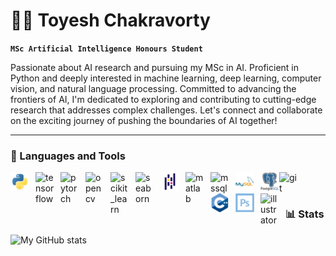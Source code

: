 # 👨‍💻 Toyesh Chakravorty

**`MSc Artificial Intelligence Honours Student`**

Passionate about AI research and pursuing my MSc in AI. Proficient in Python and deeply interested in machine learning, deep learning, computer vision, and natural language processing. Committed to advancing the frontiers of AI, I'm dedicated to exploring and contributing to cutting-edge research that addresses complex challenges. Let's connect and collaborate on the exciting journey of pushing the boundaries of AI together!

---

### 🧰 Languages and Tools

<img align="left" alt="python" width="30" style="padding-right:10px;" src="https://raw.githubusercontent.com/devicons/devicon/master/icons/python/python-original.svg"/> 
<img align="left" alt="tensorflow" width="30" style="padding-right:10px;" src="https://www.vectorlogo.zone/logos/tensorflow/tensorflow-icon.svg" />
<img align="left" alt="pytorch" width="30" style="padding-right:10px;" src="https://www.vectorlogo.zone/logos/pytorch/pytorch-icon.svg"/>
<img align="left" alt="opencv" width="30" style="padding-right:10px;" src="https://www.vectorlogo.zone/logos/opencv/opencv-icon.svg"/>
<img align="left" alt="scikit_learn" width="30" style="padding-right:10px;" src="https://upload.wikimedia.org/wikipedia/commons/0/05/Scikit_learn_logo_small.svg"/>
<img align="left" alt="seaborn" width="30" style="padding-right:10px;" src="https://seaborn.pydata.org/_images/logo-mark-lightbg.svg"/>
<img align="left" alt="pandas" width="30" style="padding-right:10px;" src="https://raw.githubusercontent.com/devicons/devicon/2ae2a900d2f041da66e950e4d48052658d850630/icons/pandas/pandas-original.svg"/>
<img align="left" alt="matlab" width="30" style="padding-right:10px;" src="https://upload.wikimedia.org/wikipedia/commons/2/21/Matlab_Logo.png"/>
<img align="left" alt="mssql" width="30" style="padding-right:10px;" src="https://www.svgrepo.com/show/303229/microsoft-sql-server-logo.svg"/>
<img align="left" alt="mysql" width="30" style="padding-right:10px;" src="https://raw.githubusercontent.com/devicons/devicon/master/icons/mysql/mysql-original-wordmark.svg"/>
<img align="left" alt="postgresql" width="30" hstyle="padding-right:10px;" src="https://raw.githubusercontent.com/devicons/devicon/master/icons/postgresql/postgresql-original-wordmark.svg"/>
<img align="left" alt="git" width="30" style="padding-right:10px;" src="https://www.vectorlogo.zone/logos/git-scm/git-scm-icon.svg"/>
<img align="left" alt="cplusplus" width="30" style="padding-right:10px;" src="https://raw.githubusercontent.com/devicons/devicon/master/icons/cplusplus/cplusplus-original.svg"/>
<img align="left" alt="photoshop" width="30" style="padding-right:10px;" src="https://raw.githubusercontent.com/devicons/devicon/master/icons/photoshop/photoshop-line.svg"/>
<img align="left" alt="illustrator" width="30" style="padding-right:10px;" src="https://www.vectorlogo.zone/logos/adobe_illustrator/adobe_illustrator-icon.svg"/>

<br/>

#

### 📊 Stats

![My GitHub stats](https://github-readme-stats.vercel.app/api?username=toyeshc&show_icons=true&theme=gruvbox)

#
